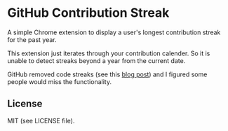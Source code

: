 # GitHub Contribution Streak

A simple Chrome extension to display a user's longest contribution streak
for the past year.

This extension just iterates through your contribution calender. So it is
unable to detect streaks beyond a year from the current date.

GitHub removed code streaks (see this
[blog post](https://github.com/blog/2173-more-contributions-on-your-profile))
and I figured some people would miss the functionality.

## License

MIT (see LICENSE file).

